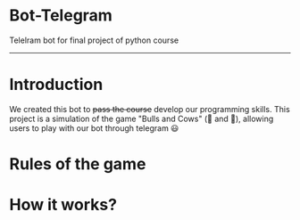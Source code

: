 # Bot-Telegram
Telelram bot for final project of python course
____

# Introduction
We created this bot to ~~pass the course~~ develop our programming skills. This project is a simulation of the game "Bulls and Cows" (:water_buffalo: and :cow2:), allowing users to play with our bot through telegram :smiley:

# Rules of the game


# How it works?
